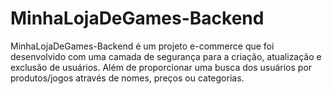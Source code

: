 # MinhaLojaDeGames-Backend
MinhaLojaDeGames-Backend é um projeto e-commerce que foi desenvolvido com uma camada de segurança para a criação, atualização e exclusão de usuários. Além de proporcionar uma busca dos usuários por produtos/jogos através de nomes, preços ou categorias.
